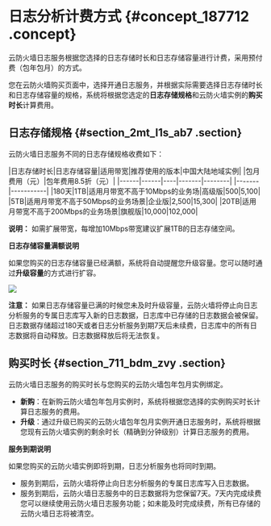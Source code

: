 # 日志分析计费方式 {#concept_187712 .concept}

云防火墙日志服务根据您选择的日志存储时长和日志存储容量进行计费，采用预付费（包年包月）的方式。

您在云防火墙购买页面中，选择开通日志服务，并根据实际需要选择日志存储时长和日志存储容量的规格，系统将根据您选定的**日志存储规格**和云防火墙实例的**购买时长**计算费用。

## 日志存储规格 {#section_2mt_l1s_ab7 .section}

云防火墙日志服务不同的日志存储规格收费如下：

|日志存储时长|日志存储容量|适用带宽|推荐使用的版本|中国大陆地域实例|
|包月费用（元）|包年费用8.5折（元）|
|------|------|----|-------|--------|
|-------|-----------|
|180天|1TB|适用月带宽不高于10Mbps的业务场|高级版|500|5,100|
|5TB|适用月带宽不高于50Mbps的业务场景|企业版|2,500|15,300|
|20TB|适用月带宽不高于200Mbps的业务场景|旗舰版|10,000|102,000|

**说明：** 如需扩展带宽，每增加10Mbps带宽建议扩展1TB的日志存储空间。

**日志存储容量满额说明**

如果您购买的日志存储容量已经满额，系统将自动提醒您升级容量。您可以随时通过**升级容量**的方式进行扩容。

![](http://static-aliyun-doc.oss-cn-hangzhou.aliyuncs.com/assets/img/161299/155954585045235_zh-CN.png)

**注意：** 如果日志存储容量已满的时候您未及时升级容量，云防火墙将停止向日志分析服务的专属日志库写入新的日志数据，日志库中已存储的日志数据会被保留。日志数据存储超过180天或者日志分析服务到期7天后未续费，日志库中的所有日志数据将自动释放。日志数据释放后将无法恢复。

## 购买时长 {#section_711_bdm_zvy .section}

云防火墙日志服务的购买时长与您购买的云防火墙包年包月实例绑定。

-   **新购**：在新购云防火墙包年包月实例时，系统将根据您选择的实例购买时长计算日志服务的费用。
-   **升级**：通过升级已购买的云防火墙包年包月实例开通日志服务时，系统将根据您现有云防火墙实例的剩余时长（精确到分钟级别）计算日志服务的费用。

**服务到期说明**

如果您购买的云防火墙实例即将到期，日志分析服务也将同时到期。

-   服务到期后，云防火墙将停止向日志分析服务的专属日志库写入日志数据。
-   服务到期后，云防火墙日志服务中的日志数据将为您保留7天。7天内完成续费您可以继续使用云防火墙日志服务功能；如未能及时完成续费，所有已存储的云防火墙日志将被清空。

